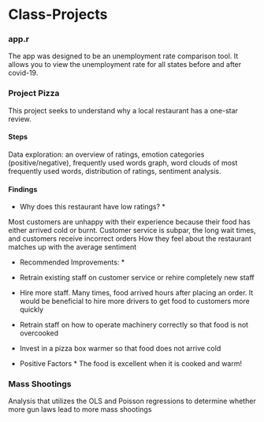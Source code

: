 # Class-Projects

### app.r

The app was designed to be an unemployment rate comparison tool. It allows you to view the unemployment rate for all states before and after covid-19.


### Project Pizza

This project seeks to understand why a local restaurant has a one-star review.

#### Steps

Data exploration: an overview of ratings, emotion categories (positive/negative), frequently used words graph, word clouds of most frequently used words, distribution of ratings, sentiment analysis.

#### Findings

* Why does this restaurant have low ratings?  *

Most customers are unhappy with their experience because their food has either arrived cold or burnt. 
Customer service is subpar, the long wait times, and customers receive incorrect orders
How they feel about the restaurant matches up with the average sentiment

* Recommended Improvements: *

- Retrain existing staff on customer service or rehire completely new staff

- Hire more staff. Many times, food arrived hours after placing an order. It would be beneficial to hire more drivers to get food to customers more quickly

- Retrain staff on how to operate machinery correctly so that food is not overcooked 

- Invest in a pizza box warmer so that food does not arrive cold

* Positive Factors *
The food is excellent when it is cooked and warm!


### Mass Shootings

Analysis that utilizes the OLS and Poisson regressions to determine whether more gun laws lead to more mass shootings


